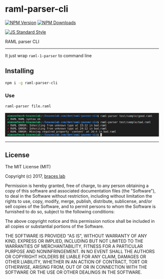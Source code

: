 # raml-parser-cli

[![NPM Version](http://img.shields.io/npm/v/raml-parser-cli.svg?style=flat)](https://www.npmjs.org/package/raml-parser-cli)
[![NPM Downloads](https://img.shields.io/npm/dm/raml-parser-cli.svg?style=flat)](https://www.npmjs.org/package/raml-parser-cli)

[![JS Standard Style](https://img.shields.io/badge/code%20style-standard-brightgreen.svg)](http://standardjs.com/)

RAML parser CLI

---

It just wrap `raml-1-parser` to command line

## Installing

````bash
npm i -g raml-parser-cli
````

### Use

````bash
raml-parser file.raml
````

![output](doc/output.png)

---

## License

The MIT License (MIT)

Copyright (c) 2017, [braces lab](https://braceslab.com)

Permission is hereby granted, free of charge, to any person obtaining a copy
of this software and associated documentation files (the "Software"), to deal
in the Software without restriction, including without limitation the rights
to use, copy, modify, merge, publish, distribute, sublicense, and/or sell
copies of the Software, and to permit persons to whom the Software is
furnished to do so, subject to the following conditions:

The above copyright notice and this permission notice shall be included in all
copies or substantial portions of the Software.

THE SOFTWARE IS PROVIDED "AS IS", WITHOUT WARRANTY OF ANY KIND, EXPRESS OR
IMPLIED, INCLUDING BUT NOT LIMITED TO THE WARRANTIES OF MERCHANTABILITY,
FITNESS FOR A PARTICULAR PURPOSE AND NONINFRINGEMENT. IN NO EVENT SHALL THE
AUTHORS OR COPYRIGHT HOLDERS BE LIABLE FOR ANY CLAIM, DAMAGES OR OTHER
LIABILITY, WHETHER IN AN ACTION OF CONTRACT, TORT OR OTHERWISE, ARISING FROM,
OUT OF OR IN CONNECTION WITH THE SOFTWARE OR THE USE OR OTHER DEALINGS IN THE
SOFTWARE.
